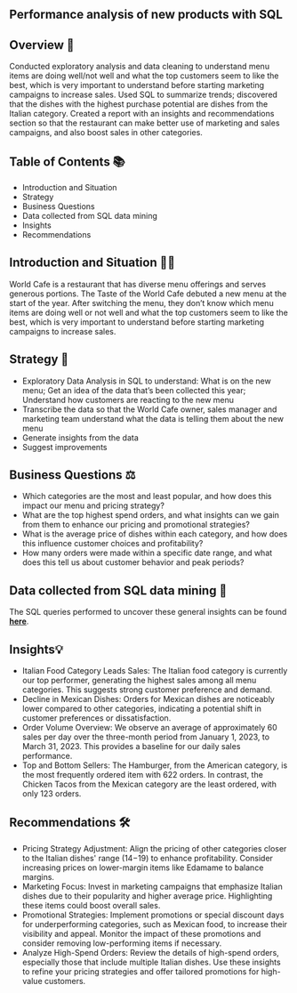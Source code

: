## Performance analysis of new products with SQL

## Overview 📖

Conducted exploratory analysis and data cleaning to understand menu items are doing well/not well and what the top customers seem to like the best, which is very important to understand before starting marketing campaigns to increase sales. Used SQL to summarize trends; discovered that the dishes with the highest purchase potential are dishes from the Italian category. Created a report with an insights and recommendations section so that the restaurant can make better use of marketing and sales campaigns, and also boost sales in other categories.

## Table of Contents 📚

- Introduction and Situation
- Strategy
- Business Questions
- Data collected from SQL data mining
- Insights
- Recommendations

## Introduction and Situation 📝🔎

World Cafe is a restaurant that has diverse menu offerings and serves generous portions. The Taste of the World Cafe debuted a new menu at the start of the year. After switching the menu, they don’t know which menu items are doing well or not well and what the top customers seem to like the best, which is very important to understand before starting marketing campaigns to increase sales.

## Strategy 🎯

- Exploratory Data Analysis in SQL to understand:
What is on the new menu; Get an idea of the data that’s been collected this year; Understand how customers are reacting to the new menu
- Transcribe the data so that the World Cafe owner, sales manager and marketing team understand what the data is telling them about the new menu
- Generate insights from the data
- Suggest improvements

## Business Questions ⚖️

- Which categories are the most and least popular, and how does this impact our menu and pricing strategy?
- What are the top highest spend orders, and what insights can we gain from them to enhance our pricing and promotional strategies?
- What is the average price of dishes within each category, and how does this influence customer choices and profitability?
- How many orders were made within a specific date range, and what does this tell us about customer behavior and peak periods?

## Data collected from SQL data mining 📑

The SQL queries performed to uncover these general insights can be found **[here](https://github.com/dianacoffman/World-Cafe-Operations-Analysis/blob/main/SQL_World%20Cafe%20Operations%20Analysis.sql)**.

## Insights💡

- Italian Food Category Leads Sales: The Italian food category is currently our top performer, generating the highest sales among all menu categories. This suggests strong customer preference and demand.
- Decline in Mexican Dishes: Orders for Mexican dishes are noticeably lower compared to other categories, indicating a potential shift in customer preferences or dissatisfaction.
- Order Volume Overview: We observe an average of approximately 60 sales per day over the three-month period from January 1, 2023, to March 31, 2023. This provides a baseline for our daily sales performance.
- Top and Bottom Sellers: The Hamburger, from the American category, is the most frequently ordered item with 622 orders. In contrast, the Chicken Tacos from the Mexican category are the least ordered, with only 123 orders.

## Recommendations 🛠️

- Pricing Strategy Adjustment: Align the pricing of other categories closer to the Italian dishes' range ($14-$19) to enhance profitability. Consider increasing prices on lower-margin items like Edamame to balance margins.
- Marketing Focus: Invest in marketing campaigns that emphasize Italian dishes due to their popularity and higher average price. Highlighting these items could boost overall sales.
- Promotional Strategies: Implement promotions or special discount days for underperforming categories, such as Mexican food, to increase their visibility and appeal. Monitor the impact of these promotions and consider removing low-performing items if necessary.
- Analyze High-Spend Orders: Review the details of high-spend orders, especially those that include multiple Italian dishes. Use these insights to refine your pricing strategies and offer tailored promotions for high-value customers.
